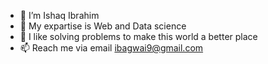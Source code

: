 - 👋 I’m Ishaq Ibrahim
- 👀 My expartise is Web and Data science
- 💞️ I like solving problems to make this world a better place
- 📫 Reach me via email ibagwai9@gmail.com

<!---
ibagwai9/ibagwai9 is a ✨ special ✨ repository because its `README.md` (this file) appears on your GitHub profile.
You can click the Preview link to take a look at your changes.
--->
